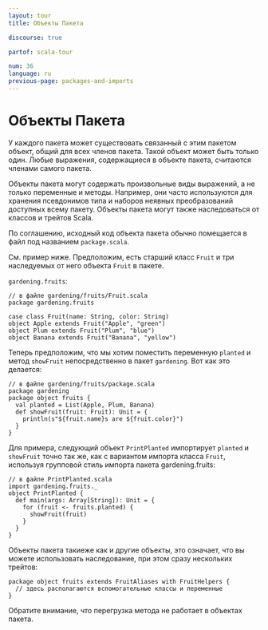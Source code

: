 ```yaml
---
layout: tour
title: Объекты Пакета

discourse: true

partof: scala-tour

num: 36
language: ru
previous-page: packages-and-imports
---
```


# Объекты Пакета

У каждого пакета может существовать связанный с этим пакетом объект, общий для всех членов пакета. Такой объект может быть только один. Любые выражения, содержащиеся в объекте пакета, считаются членами самого пакета.

Объекты пакета могут содержать произвольные виды выражений, а не только переменные и методы. Например, они часто используются для хранения псевдонимов типа и наборов неявных преобразований доступных всему пакету. Объекты пакета могут также наследоваться от классов и трейтов Scala.

По соглашению, исходный код объекта пакета обычно помещается в файл под названием `package.scala`.

См. пример ниже. Предположим, есть старший класс `Fruit` и три наследуемых от него объекта `Fruit` в пакете.

`gardening.fruits`:

```
// в файле gardening/fruits/Fruit.scala
package gardening.fruits

case class Fruit(name: String, color: String)
object Apple extends Fruit("Apple", "green")
object Plum extends Fruit("Plum", "blue")
object Banana extends Fruit("Banana", "yellow")
```

Теперь предположим, что мы хотим поместить переменную `planted` и метод `showFruit` непосредственно в пакет `gardening`.
Вот как это делается:

```
// в файле gardening/fruits/package.scala
package gardening
package object fruits {
  val planted = List(Apple, Plum, Banana)
  def showFruit(fruit: Fruit): Unit = {
    println(s"${fruit.name}s are ${fruit.color}")
  }
}
```

Для примера, следующий объект `PrintPlanted` импортирует `planted` и `showFruit` точно так же, как с вариантом импорта класса `Fruit`, используя групповой стиль импорта пакета gardening.fruits:

```
// в файле PrintPlanted.scala
import gardening.fruits._
object PrintPlanted {
  def main(args: Array[String]): Unit = {
    for (fruit <- fruits.planted) {
      showFruit(fruit)
    }
  }
}
```

Объекты пакета такиеже как и другие объекты, это означает, что вы можете использовать наследование, при этом сразу нескольких трейтов:

```
package object fruits extends FruitAliases with FruitHelpers {
  // здесь располагаются вспомогательные классы и переменные
}
```

Обратите внимание, что перегрузка метода не работает в объектах пакета.
